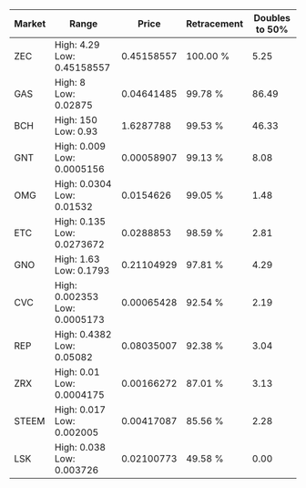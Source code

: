 | Market | Range | Price| Retracement | Doubles to 50% |
| --- | --- | --- | --- | --- |
| ZEC | High: 4.29<br />Low: 0.45158557 | 0.45158557 | 100.00 % | 5.25 |
| GAS | High: 8<br />Low: 0.02875 | 0.04641485 | 99.78 % | 86.49 |
| BCH | High: 150<br />Low: 0.93 | 1.6287788 | 99.53 % | 46.33 |
| GNT | High: 0.009<br />Low: 0.0005156 | 0.00058907 | 99.13 % | 8.08 |
| OMG | High: 0.0304<br />Low: 0.01532 | 0.0154626 | 99.05 % | 1.48 |
| ETC | High: 0.135<br />Low: 0.0273672 | 0.0288853 | 98.59 % | 2.81 |
| GNO | High: 1.63<br />Low: 0.1793 | 0.21104929 | 97.81 % | 4.29 |
| CVC | High: 0.002353<br />Low: 0.0005173 | 0.00065428 | 92.54 % | 2.19 |
| REP | High: 0.4382<br />Low: 0.05082 | 0.08035007 | 92.38 % | 3.04 |
| ZRX | High: 0.01<br />Low: 0.0004175 | 0.00166272 | 87.01 % | 3.13 |
| STEEM | High: 0.017<br />Low: 0.002005 | 0.00417087 | 85.56 % | 2.28 |
| LSK | High: 0.038<br />Low: 0.003726 | 0.02100773 | 49.58 % | 0.00 |
